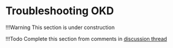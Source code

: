 # Troubleshooting OKD

!!!Warning
    This section is under construction

!!!Todo
    Complete this section from comments in [discussion thread](https://github.com/okd-project/okd/discussions/1198)<!--{target=_blank} comment for docusaurus compat-->
